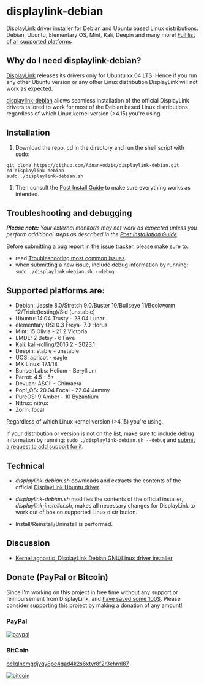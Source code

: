# displaylink-debian

DisplayLink driver installer for Debian and Ubuntu based Linux distributions: Debian, Ubuntu, Elementary OS, Mint, Kali, Deepin and many more! [Full list of all supported platforms](https://github.com/AdnanHodzic/displaylink-debian#supported-platforms-are)

<!---
#### Looking for maintainers (developers)!

[After 4+ years since I started this project](https://foolcontrol.org/?p=1777), I’m no longer using DisplayLink. In the plethora of other projects I’m involved with ([especially latest one](https://twitter.com/fooctrl/status/1233455946350891008)), I don’t have time or [motivation](https://github.com/AdnanHodzic/displaylink-debian/issues/226#issuecomment-467439973) to continue working on displaylink-debian.

Hence, I’m looking for maintainers (developers) to continue work on this project. If necessary I’m more than happy to help you with onboarding. If you’re interested, please [leave a comment on issue #373](https://github.com/AdnanHodzic/displaylink-debian/issues/373).

In meantime, I’ll devote the bare minimum of my time which will mostly consist of MR (merge requests) code review and approval.
-->

## Why do I need displaylink-debian?

[DisplayLink][] releases its drivers only for Ubuntu xx.04 LTS. Hence if you run any other Ubuntu version or any other Linux distribution DisplayLink will not work as expected. 

[displaylink-debian][] allows seamless installation of the official
DisplayLink drivers tailored to work for most of the Debian based Linux distributions regardless of which Linux kernel version (>4.15) you're using. 

## Installation
1. Download the repo, cd in the directory and run the shell script with sudo:
```shell
git clone https://github.com/AdnanHodzic/displaylink-debian.git
cd displaylink-debian
sudo ./displaylink-debian.sh
```
1. Then consult the [Post Install Guide][PostInstall] to make sure everything works as intended.


## Troubleshooting and debugging

***Please note:** Your external monitor/s may not work as expected unless you perform additional steps as described in the [Post Installation Guide][PostInstall].*

Before submitting a bug report in the [issue tracker](https://github.com/AdnanHodzic/displaylink-debian/issues/new), please make sure to:
* read [Troubleshooting most common issues][TroubleShooting].
* when submitting a new issue, include debug information by running: `sudo ./displaylink-debian.sh --debug`

## Supported platforms are:

  * Debian: Jessie 8.0/Stretch 9.0/Buster 10/Bullseye 11/Bookworm 12/Trixie(testing)/Sid (unstable)
  * Ubuntu: 14.04 Trusty - 23.04 Lunar
  * elementary OS: 0.3 Freya- 7.0 Horus
  * Mint: 15 Olivia - 21.2 Victoria
  * LMDE: 2 Betsy - 6 Faye
  * Kali: kali-rolling/2016.2 - 2023.1
  * Deepin: stable - unstable
  * UOS: apricot - eagle
  * MX Linux: 17.1/18
  * BunsenLabs: Helium - Beryllium
  * Parrot: 4.5 - 5+
  * Devuan: ASCII - Chimaera
  * Pop!_OS: 20.04 Focal - 22.04 Jammy
  * PureOS: 9 Amber - 10 Byzantium
  * Nitrux: nitrux
  * Zorin: focal

  Regardless of which Linux kernel version (>4.15) you're using.
  
  If your distribution or version is not on the list, make sure to include debug information by running: `sudo ./displaylink-debian.sh --debug` and [submit a request to add support for it](https://github.com/AdnanHodzic/displaylink-debian/issues/new).

## Technical

* _displaylink-debian.sh_ downloads and extracts the contents of the
  official [DisplayLink Ubuntu driver][upstream].

* _displaylink-debian.sh_ modifies the contents of the official installer,
  _displaylink-installer.sh_, makes all necessary changes for DisplayLink to work out of box on supported Linux distribution.

*  Install/Reinstall/Uninstall is performed.


## Discussion

* [Kernel agnostic, DisplayLink Debian GNU/Linux driver installer][blog]

## Donate (PayPal or Bitcoin)

Since I'm working on this project in free time without any support or reimbursement from DisplayLink, and [have saved some 100$](https://github.com/AdnanHodzic/displaylink-debian/issues/172#issuecomment-441384936). Please consider supporting this project by making a donation of any amount!

### PayPal
[![paypal](https://www.paypalobjects.com/en_US/NL/i/btn/btn_donateCC_LG.gif)](https://www.paypal.com/cgi-bin/webscr?cmd=_donations&business=adnan%40hodzic.org&item_name=Contribution+for+work+on+debian-displaylink&currency_code=EUR&source=url)

### BitCoin
[bc1qlncmgdjyqy8pe4gad4k2s6xtyr8f2r3ehrnl87](bitcoin:bc1qlncmgdjyqy8pe4gad4k2s6xtyr8f2r3ehrnl87)

[![bitcoin](https://foolcontrol.org/wp-content/uploads/2019/08/btc-donate-displaylink-debian.png)](bitcoin:bc1qlncmgdjyqy8pe4gad4k2s6xtyr8f2r3ehrnl87)





[DisplayLink]:        https://www.synaptics.com/products/displaylink-graphics
[upstream]:           https://www.synaptics.com/products/displaylink-graphics/downloads/ubuntu
[blog]:               https://foolcontrol.org/?p=1777
[displaylink-debian]: https://github.com/AdnanHodzic/displaylink-debian
[PostInstall]:        docs/post-install-guide.md
[TroubleShooting]:    docs/common-issues.md
